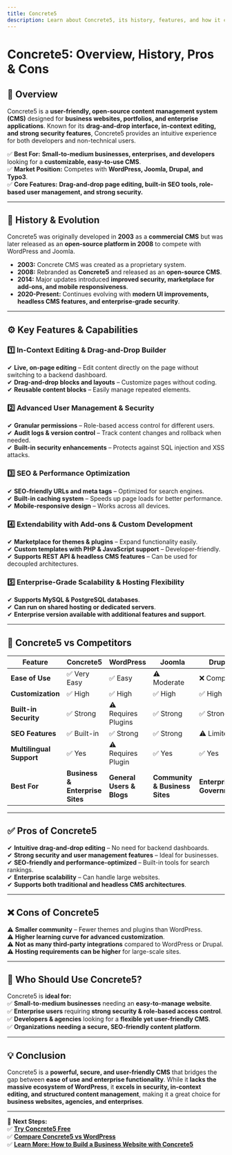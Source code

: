 ```yaml
---
title: Concrete5  
description: Learn about Concrete5, its history, features, and how it compares to other CMS platforms.  
---
```


# **Concrete5: Overview, History, Pros & Cons**  

## **📌 Overview**  
Concrete5 is a **user-friendly, open-source content management system (CMS)** designed for **business websites, portfolios, and enterprise applications**. Known for its **drag-and-drop interface, in-context editing, and strong security features**, Concrete5 provides an intuitive experience for both developers and non-technical users.  

✅ **Best For:** **Small-to-medium businesses, enterprises, and developers** looking for a **customizable, easy-to-use CMS**.  
✅ **Market Position:** Competes with **WordPress, Joomla, Drupal, and Typo3**.  
✅ **Core Features:** **Drag-and-drop page editing, built-in SEO tools, role-based user management, and strong security.**  

---

## **📜 History & Evolution**  
Concrete5 was originally developed in **2003** as a **commercial CMS** but was later released as an **open-source platform in 2008** to compete with WordPress and Joomla.  

- **2003:** Concrete CMS was created as a proprietary system.  
- **2008:** Rebranded as **Concrete5** and released as an **open-source CMS**.  
- **2014:** Major updates introduced **improved security, marketplace for add-ons, and mobile responsiveness**.  
- **2020-Present:** Continues evolving with **modern UI improvements, headless CMS features, and enterprise-grade security**.  

---

## **⚙️ Key Features & Capabilities**  

### **1️⃣ In-Context Editing & Drag-and-Drop Builder**  
✔ **Live, on-page editing** – Edit content directly on the page without switching to a backend dashboard.  
✔ **Drag-and-drop blocks and layouts** – Customize pages without coding.  
✔ **Reusable content blocks** – Easily manage repeated elements.  

### **2️⃣ Advanced User Management & Security**  
✔ **Granular permissions** – Role-based access control for different users.  
✔ **Audit logs & version control** – Track content changes and rollback when needed.  
✔ **Built-in security enhancements** – Protects against SQL injection and XSS attacks.  

### **3️⃣ SEO & Performance Optimization**  
✔ **SEO-friendly URLs and meta tags** – Optimized for search engines.  
✔ **Built-in caching system** – Speeds up page loads for better performance.  
✔ **Mobile-responsive design** – Works across all devices.  

### **4️⃣ Extendability with Add-ons & Custom Development**  
✔ **Marketplace for themes & plugins** – Expand functionality easily.  
✔ **Custom templates with PHP & JavaScript support** – Developer-friendly.  
✔ **Supports REST API & headless CMS features** – Can be used for decoupled architectures.  

### **5️⃣ Enterprise-Grade Scalability & Hosting Flexibility**  
✔ **Supports MySQL & PostgreSQL databases**.  
✔ **Can run on shared hosting or dedicated servers**.  
✔ **Enterprise version available with additional features and support**.  

---

## **🔄 Concrete5 vs Competitors**  

| Feature                  | Concrete5 | WordPress | Joomla    | Drupal    | Typo3     |
|--------------------------|----------|-----------|-----------|-----------|-----------|
| **Ease of Use**          | ✅ Very Easy | ✅ Easy | ⚠ Moderate | ❌ Complex | ❌ Complex |
| **Customization**        | ✅ High  | ✅ High  | ✅ High  | ✅ High  | ✅ High  |
| **Built-in Security**    | ✅ Strong | ⚠ Requires Plugins | ✅ Strong | ✅ Strong | ✅ Strong |
| **SEO Features**         | ✅ Built-in | ✅ Strong | ✅ Strong | ⚠ Limited | ✅ Strong |
| **Multilingual Support** | ✅ Yes  | ⚠ Requires Plugin | ✅ Yes  | ✅ Yes  | ✅ Yes  |
| **Best For**             | **Business & Enterprise Sites** | **General Users & Blogs** | **Community & Business Sites** | **Enterprise & Government** | **Corporate & Large-Scale Apps** |

---

## **✅ Pros of Concrete5**  
✔ **Intuitive drag-and-drop editing** – No need for backend dashboards.  
✔ **Strong security and user management features** – Ideal for businesses.  
✔ **SEO-friendly and performance-optimized** – Built-in tools for search rankings.  
✔ **Enterprise scalability** – Can handle large websites.  
✔ **Supports both traditional and headless CMS architectures**.  

---

## **❌ Cons of Concrete5**  
⚠ **Smaller community** – Fewer themes and plugins than WordPress.  
⚠ **Higher learning curve for advanced customization**.  
⚠ **Not as many third-party integrations** compared to WordPress or Drupal.  
⚠ **Hosting requirements can be higher** for large-scale sites.  

---

## **🎯 Who Should Use Concrete5?**  
Concrete5 is **ideal for:**  
✅ **Small-to-medium businesses** needing an **easy-to-manage website**.  
✅ **Enterprise users** requiring **strong security & role-based access control**.  
✅ **Developers & agencies** looking for a **flexible yet user-friendly CMS**.  
✅ **Organizations needing a secure, SEO-friendly content platform**.  

---

## **💡 Conclusion**  
Concrete5 is a **powerful, secure, and user-friendly CMS** that bridges the gap between **ease of use and enterprise functionality**. While it **lacks the massive ecosystem of WordPress**, it **excels in security, in-context editing, and structured content management**, making it a great choice for **business websites, agencies, and enterprises**.  

---

🚀 **Next Steps:**  
✅ **[Try Concrete5 Free](https://www.concretecms.com/)**  
✅ **[Compare Concrete5 vs WordPress](#)**  
✅ **[Learn More: How to Build a Business Website with Concrete5](#)**  